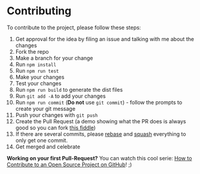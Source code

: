 # Contributing

To contribute to the project, please follow these steps:

1. Get approval for the idea by filing an issue and talking with me about the changes
2. Fork the repo
3. Make a branch for your change
4. Run `npm install`
5. Run `npm run test`
6. Make your changes
7. Test your changes
8. Run `npm run build` to generate the dist files
9. Run `git add -A` to add your changes
10. Run `npm run commit` (**Do not** use `git commit`) - follow the prompts to create your git message
11. Push your changes with `git push`
12. Create the Pull Request (a demo showing what the PR does is always good so you can fork [this fiddle](http://jsfiddle.net/cwhgLcjv/))
13. If there are several commits, please [rebase](https://github.com/edx/edx-platform/wiki/How-to-Rebase-a-Pull-Request) and [squash](https://github.com/edx/edx-platform/wiki/How-to-Rebase-a-Pull-Request#squash-your-changes) everything to only get one commit.
14. Get merged and celebrate

**Working on your first Pull-Request?** You can watch this cool serie: [How to Contribute to an Open Source Project on GitHub](https://egghead.io/series/how-to-contribute-to-an-open-source-project-on-github?utm_content=buffer8da7c&utm_medium=social&utm_source=twitter.com&utm_campaign=buffer)! ;)
